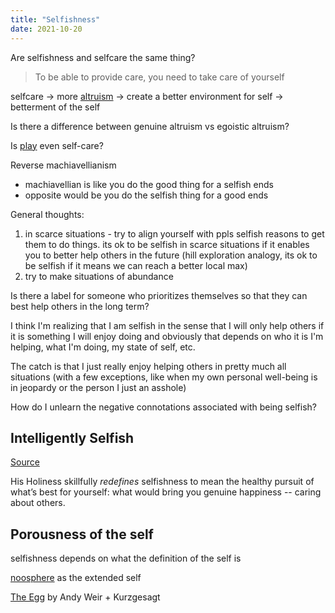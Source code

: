 ```yaml
---
title: "Selfishness"
date: 2021-10-20
---
```


Are selfishness and selfcare the same thing?

> To be able to provide care, you need to take care of yourself

selfcare → more [altruism](thoughts/effective-altruism.md) → create a better environment for self → betterment of the self

Is there a difference between genuine altruism vs egoistic altruism?

Is [play](thoughts/play.md) even self-care?

Reverse machiavellianism
-   machiavellian is like you do the good thing for a selfish ends
-   opposite would be you do the selfish thing for a good ends

General thoughts:
1. in scarce situations - try to align yourself with ppls selfish reasons to get them to do things. its ok to be selfish in scarce situations if it enables you to better help others in the future (hill exploration analogy, its ok to be selfish if it means we can reach a better local max)
2. try to make situations of abundance

Is there a label for someone who prioritizes themselves so that they can best help others in the long term? 

I think I'm realizing that I am selfish in the sense that I will only help others if it is something I will enjoy doing and obviously that depends on who it is I'm helping, what I'm doing, my state of self, etc.

The catch is that I just really enjoy helping others in pretty much all situations (with a few exceptions, like when my own personal well-being is in jeopardy or the person I just an asshole)

How do I unlearn the negative connotations associated with being selfish?

## Intelligently Selfish
[Source](https://www.skepticspath.org/blog/how-to-be-intelligently-selfish-dalai-lama/)

His Holiness skillfully _redefines_ selfishness to mean the healthy pursuit of what’s best for yourself: what would bring you genuine happiness -- caring about others.

## Porousness of the self
selfishness depends on what the definition of the self is 

[noosphere](https://en.wikipedia.org/wiki/Noosphere) as the extended self

[The Egg](https://www.youtube.com/watch?v=h6fcK_fRYaI) by Andy Weir + Kurzgesagt